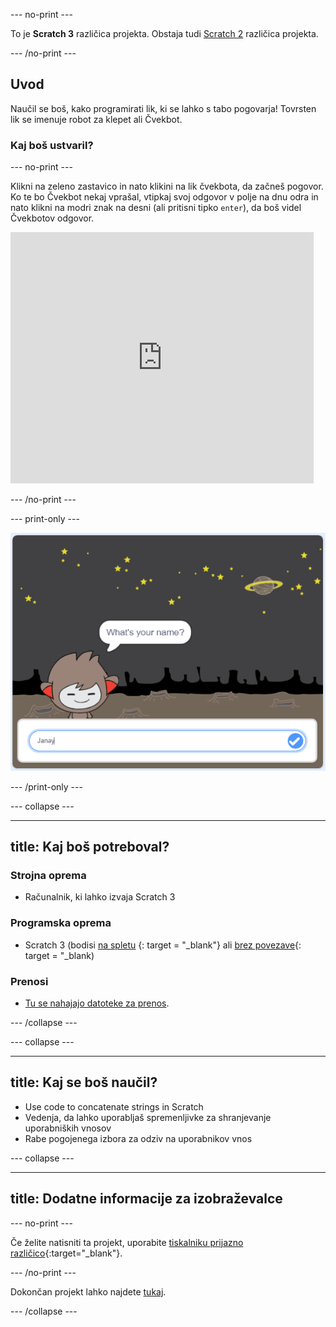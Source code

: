 \--- no-print \---

To je **Scratch 3** različica projekta. Obstaja tudi [Scratch 2](https://projects.raspberrypi.org/en/projects/chatbot-scratch2) različica projekta.

\--- /no-print \---

## Uvod

Naučil se boš, kako programirati lik, ki se lahko s tabo pogovarja! Tovrsten lik se imenuje robot za klepet ali Čvekbot.

### Kaj boš ustvaril?

\--- no-print \---

Klikni na zeleno zastavico in nato klikini na lik čvekbota, da začneš pogovor. Ko te bo Čvekbot nekaj vprašal, vtipkaj svoj odgovor v polje na dnu odra in nato klikni na modri znak na desni (ali pritisni tipko `enter`), da boš videl Čvekbotov odgovor.

<div class="scratch-preview">
  <iframe allowtransparency="true" width="485" height="402" src="https://scratch.mit.edu/projects/embed/248864190/?autostart=false" 
  frameborder="0" scrolling="no"></iframe>
</div>

\--- /no-print \---

\--- print-only \---

![dokončan projekt](images/chatbot-preview.png)

\--- /print-only \---

\--- collapse \---

* * *

## title: Kaj boš potreboval?

### Strojna oprema

- Računalnik, ki lahko izvaja Scratch 3

### Programska oprema

- Scratch 3 (bodisi [na spletu](https://rpf.io/scratchon) {: target = "_blank"} ali [brez povezave](https://rpf.io/scratchoff){: target = "_blank)

### Prenosi

- [Tu se nahajajo datoteke za prenos](http://rpf.io/p/en/chatbot-go).

\--- /collapse \---

\--- collapse \---

* * *

## title: Kaj se boš naučil?

- Use code to concatenate strings in Scratch
- Vedenja, da lahko uporabljaš spremenljivke za shranjevanje uporabniških vnosov
- Rabe pogojenega izbora za odziv na uporabnikov vnos

\--- collapse \---

* * *

## title: Dodatne informacije za izobraževalce

\--- no-print \---

Če želite natisniti ta projekt, uporabite [tiskalniku prijazno različico](https://projects.raspberrypi.org/en/projects/chatbot/print){:target="_blank"}.

\--- /no-print \---

Dokončan projekt lahko najdete [tukaj](http://rpf.io/p/en/chatbot-get).

\--- /collapse \---